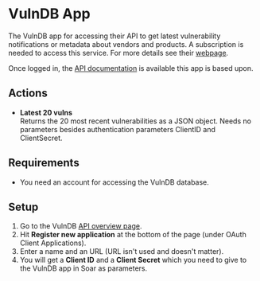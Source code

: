 # VulnDB App

The VulnDB app for accessing their API to get latest vulnerability notifications or metadata about vendors and products. A subscription is needed to access this service. For more details see their [webpage](https://vulndb.cyberriskanalytics.com/).

Once logged in, the [API documentation](https://vulndb.cyberriskanalytics.com/documentation/api) is available this app is based upon.

## Actions

- **Latest 20 vulns**<br>Returns the 20 most recent vulnerabilities as a JSON
object. Needs no parameters besides authentication parameters ClientID and
ClientSecret.

## Requirements

- You need an account for accessing the VulnDB database.

## Setup

1. Go to the VulnDB [API overview page](https://vulndb.cyberriskanalytics.com/oauth_clients).
1. Hit **Register new application** at the bottom of the page (under OAuth Client Applications).
1. Enter a name and an URL (URL isn't used and doesn't matter).
1. You will get a **Client ID** and a **Client Secret** which you need to give
to the VulnDB app in Soar as parameters.
